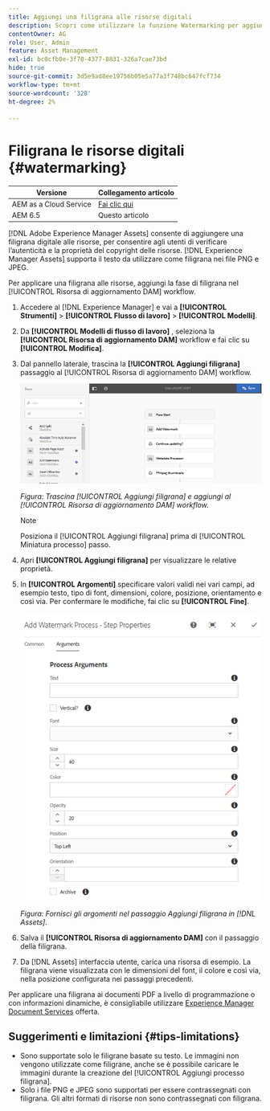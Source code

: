 ```yaml
---
title: Aggiungi una filigrana alle risorse digitali
description: Scopri come utilizzare la funzione Watermarking per aggiungere una filigrana digitale alle risorse.
contentOwner: AG
role: User, Admin
feature: Asset Management
exl-id: bc0cfb0e-3f70-4377-8831-326a7cae73bd
hide: true
source-git-commit: 3d5e9ad8ee19756b05e5a77a3f748bc647fcf734
workflow-type: tm+mt
source-wordcount: '328'
ht-degree: 2%

---
```


# Filigrana le risorse digitali {#watermarking}

| Versione | Collegamento articolo |
| -------- | ---------------------------- |
| AEM as a Cloud Service | [Fai clic qui](https://experienceleague.adobe.com/docs/experience-manager-cloud-service/content/assets/manage/watermark-assets.html?lang=en) |
| AEM 6.5 | Questo articolo |

[!DNL Adobe Experience Manager Assets] consente di aggiungere una filigrana digitale alle risorse, per consentire agli utenti di verificare l’autenticità e la proprietà del copyright delle risorse. [!DNL Experience Manager Assets] supporta il testo da utilizzare come filigrana nei file PNG e JPEG.

Per applicare una filigrana alle risorse, aggiungi la fase di filigrana nel [!UICONTROL Risorsa di aggiornamento DAM] workflow.

1. Accedere al [!DNL Experience Manager] e vai a **[!UICONTROL Strumenti]** > **[!UICONTROL Flusso di lavoro]** > **[!UICONTROL Modelli]**.
1. Da **[!UICONTROL Modelli di flusso di lavoro]** , seleziona la **[!UICONTROL Risorsa di aggiornamento DAM]** workflow e fai clic su **[!UICONTROL Modifica]**.

1. Dal pannello laterale, trascina la **[!UICONTROL Aggiungi filigrana]** passaggio al [!UICONTROL Risorsa di aggiornamento DAM] workflow.

   ![Trascina [!UICONTROL Aggiungi filigrana] e aggiungi al [!UICONTROL Risorsa di aggiornamento DAM] workflow](assets/add_watermark_step_aem_assets.png)

   *Figura: Trascina [!UICONTROL Aggiungi filigrana] e aggiungi al [!UICONTROL Risorsa di aggiornamento DAM] workflow.*

   >[!NOTE]
   >
   >Posiziona il [!UICONTROL Aggiungi filigrana] prima di [!UICONTROL Miniatura processo] passo.

1. Apri **[!UICONTROL Aggiungi filigrana]** per visualizzare le relative proprietà.
1. In **[!UICONTROL Argomenti]** specificare valori validi nei vari campi, ad esempio testo, tipo di font, dimensioni, colore, posizione, orientamento e così via. Per confermare le modifiche, fai clic su **[!UICONTROL Fine]**.

   ![Fornisci gli argomenti nel passaggio Aggiungi filigrana in [!DNL Assets]](assets/arguments_add_watermark_aem_assets.png)

   *Figura: Fornisci gli argomenti nel passaggio Aggiungi filigrana in [!DNL Assets].*

1. Salva il **[!UICONTROL Risorsa di aggiornamento DAM]** con il passaggio della filigrana.
1. Da [!DNL Assets] interfaccia utente, carica una risorsa di esempio. La filigrana viene visualizzata con le dimensioni del font, il colore e così via, nella posizione configurata nei passaggi precedenti.

Per applicare una filigrana ai documenti PDF a livello di programmazione o con informazioni dinamiche, è consigliabile utilizzare [Experience Manager Document Services](/help/forms/using/overview-aem-document-services.md) offerta.

## Suggerimenti e limitazioni {#tips-limitations}

* Sono supportate solo le filigrane basate su testo. Le immagini non vengono utilizzate come filigrane, anche se è possibile caricare le immagini durante la creazione del [!UICONTROL Aggiungi processo filigrana].
* Solo i file PNG e JPEG sono supportati per essere contrassegnati con filigrana. Gli altri formati di risorse non sono contrassegnati con filigrana.
